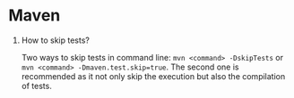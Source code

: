 # Maven

1. How to skip tests?

   Two ways to skip tests in command line: `mvn <command> -DskipTests` or `mvn <command> -Dmaven.test.skip=true`. The second one is recommended as it not only skip the execution but also the compilation of tests.


